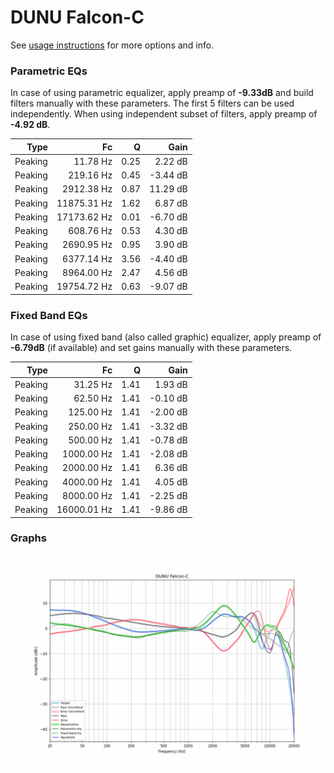 # DUNU Falcon-C
See [usage instructions](https://github.com/jaakkopasanen/AutoEq#usage) for more options and info.

### Parametric EQs
In case of using parametric equalizer, apply preamp of **-9.33dB** and build filters manually
with these parameters. The first 5 filters can be used independently.
When using independent subset of filters, apply preamp of **-4.92 dB**.

| Type    | Fc          |    Q | Gain     |
|--------:|------------:|-----:|---------:|
| Peaking | 11.78 Hz    | 0.25 | 2.22 dB  |
| Peaking | 219.16 Hz   | 0.45 | -3.44 dB |
| Peaking | 2912.38 Hz  | 0.87 | 11.29 dB |
| Peaking | 11875.31 Hz | 1.62 | 6.87 dB  |
| Peaking | 17173.62 Hz | 0.01 | -6.70 dB |
| Peaking | 608.76 Hz   | 0.53 | 4.30 dB  |
| Peaking | 2690.95 Hz  | 0.95 | 3.90 dB  |
| Peaking | 6377.14 Hz  | 3.56 | -4.40 dB |
| Peaking | 8964.00 Hz  | 2.47 | 4.56 dB  |
| Peaking | 19754.72 Hz | 0.63 | -9.07 dB |

### Fixed Band EQs
In case of using fixed band (also called graphic) equalizer, apply preamp of **-6.79dB**
(if available) and set gains manually with these parameters.

| Type    | Fc          |    Q | Gain     |
|--------:|------------:|-----:|---------:|
| Peaking | 31.25 Hz    | 1.41 | 1.93 dB  |
| Peaking | 62.50 Hz    | 1.41 | -0.10 dB |
| Peaking | 125.00 Hz   | 1.41 | -2.00 dB |
| Peaking | 250.00 Hz   | 1.41 | -3.32 dB |
| Peaking | 500.00 Hz   | 1.41 | -0.78 dB |
| Peaking | 1000.00 Hz  | 1.41 | -2.08 dB |
| Peaking | 2000.00 Hz  | 1.41 | 6.36 dB  |
| Peaking | 4000.00 Hz  | 1.41 | 4.05 dB  |
| Peaking | 8000.00 Hz  | 1.41 | -2.25 dB |
| Peaking | 16000.01 Hz | 1.41 | -9.86 dB |

### Graphs
![](./DUNU%20Falcon-C.png)